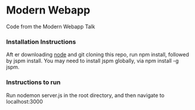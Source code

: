 # Modern Webapp
Code from the Modern Webapp Talk

### Installation Instructions

Aft er downloading [node](https://nodejs.org/en/) and git cloning this repo, run
npm install, followed by jspm install. You may need to install jspm globally,
via npm install -g jspm.

### Instructions to run
Run nodemon server.js in the root directory, and then navigate to localhost:3000
